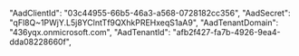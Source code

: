"AadClientId": "03c44955-66b5-46a3-a568-0728182cc356",
"AadSecret": "qFl8Q~1PWjY.L5j8YClntTf9QXhkPREHxeqS1aA9",
"AadTenantDomain": "436yqx.onmicrosoft.com",
"AadTenantId": "afb2f427-fa7b-4926-9ea4-dda08228660f",
